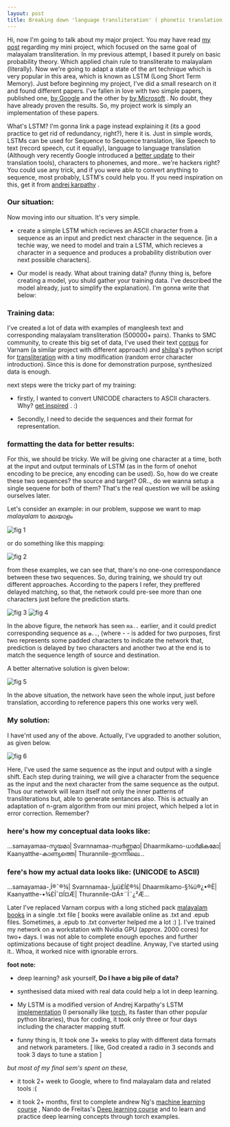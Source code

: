 ```yaml
---
layout: post
title: Breaking down 'language transliteration' ( phonetic translation ) Project ( LSTM version )
---
```


Hi, now I'm going to talk about my major project. You may have read [my post](http://freakeinstein.github.io/2016/05/30/Breaking-down-language-transliteration-phonetic-translation-Project-version-1/)   regarding my mini project, which focused on the same goal of malayalam transliteration. In my previous attempt, I based it purely on basic probability theory. Which applied chain rule to transliterate to malayalam (literally). Now we're going to adapt a state of the art technique which is very popular in this area, which is known as LSTM (Long Short Term Memory). Just before beginning my project, I've did a small research on it and found different papers. I've fallen in love with two simple papers, published one, [by Google](http://static.googleusercontent.com/media/research.google.com/en//pubs/archive/43264.pdf)  and the other by [ by Microsoft](https://www.microsoft.com/en-us/research/wp-content/uploads/2016/02/rnnlts.pdf) . No doubt, they have already proven the results. So, my project work is simply an implementation of these papers.

What's LSTM? I'm gonna link a page instead explaining it (its a good practice to get rid of redundancy, right?), here it is. Just in simple words, LSTMs can be used for Sequence to Sequence translation, like Speech to text (record speech, cut it equally), language to language translation (Although very recently Google introduced a [better update](https://research.googleblog.com/2016/09/a-neural-network-for-machine.html)  to their translation tools), characters to phonemes, and more.. we're hackers right? You could use any trick, and if you were able to convert anything to sequence, most probably, LSTM's could help you. If you need inspiration on this, get it from [ andrej karpathy](http://karpathy.github.io/2015/05/21/rnn-effectiveness/) . 

### Our situation:
Now moving into our situation. It's very simple.

- create a simple LSTM which recieves an ASCII character from a sequence as an input and predict next character in the sequence. [in a techie way, we need to model and train a LSTM, which recieves a character in a sequence and produces a probability distribution over next possible characters].

- Our model is ready. What about training data? (funny thing is, before creating a model, you shuld gather your training data. I've described the model already, just to simplify the explanation). I'm gonna write that below: 

### Training data:
I've created a lot of data with examples of mangleesh text and corresponding malayalam transliteration (500000+ pairs). Thanks to SMC community, to create this big set of data, I've used their text [corpus](http://download.savannah.gnu.org/releases/varnamproject/words/) for Varnam (a similar project with different approach) and [shilpa](http://libindic.org/)'s python script for [transliteration](https://github.com/libindic/Transliteration) with a tiny modification (random error character introduction). Since this is done for demonstration purpose, synthesized data is enough.

next steps were the tricky part of my training:

- firstly, I wanted to convert UNICODE characters to ASCII characters. Why? [get inspired](http://freakeinstein.github.io/2016/07/04/Mapping-malayalam-UNICODE-characters-to-8-bits-representation-in-lua-by-preserving-existing-ASCII-characters/) . :)

- Secondly, I need to decide the sequences and their format for representation.

### formatting the data for better results:
For this, we should be tricky. We will be giving one character at a time, both at the input and output terminals of LSTM (as in the form of onehot encoding to be precice, any encoding can be used). So, how do we create these two sequences? the source and target? OR.., do we wanna setup a single sequene for both of them? That's the real question we will be asking ourselves later.

Let's consider an example:
in our problem, suppose we want to map *malayalam* to *മലയാളം*

![fig 1](https://cloud.githubusercontent.com/assets/19545678/19220490/cbf5d880-8e4b-11e6-925f-4e2ecbf2c5d2.png) 

or do something like this mapping:

![fig 2](https://cloud.githubusercontent.com/assets/19545678/19220491/cc14d71c-8e4b-11e6-8ea9-87120d6cb7c9.png) 

from these examples, we can see that, thare's no one-one correspondance between these two sequences. So, during training, we should try out different approaches. According to the papers I refer, they preffered delayed matching, so that, the network  could pre-see more than one characters just before the prediction starts.

![fig 3](https://cloud.githubusercontent.com/assets/19545678/19220492/cc1f3874-8e4b-11e6-9de9-3bc13f224afa.png) 
![fig 4](https://cloud.githubusercontent.com/assets/19545678/19220493/cc21271a-8e4b-11e6-964a-3d68358f46b2.png) 

In the above figure, the network has seen `ma..` earlier, and it could predict corresponding sequence as `മ..`, (where - - is added for two purposes, first two represents some padded characters to indicate the network that, prediction is delayed by two characters and another two at the end is to match the sequence length of source and destination.

A better alternative solution is given below:

![fig 5](https://cloud.githubusercontent.com/assets/19545678/19220494/cc25da9e-8e4b-11e6-8efe-f20adcfe4103.png) 

In the above situation, the network have seen the whole input, just before translation, according to reference papers this one works very well.

### My solution:
I have'nt used any of the above. Actually, I've upgraded to another solution, as given below.

![fig 6](https://cloud.githubusercontent.com/assets/19545678/19220495/cc2bdc3c-8e4b-11e6-815d-be059d9ca3bf.png) 

Here, I've used the same sequence as the input and output with a single shift. Each step during training, we will give a character from the sequence as the input and the next character from the same sequence as the output. Thus our network will learn itself not only the inner patterns of transliterations but, able to generate sentances also. This is actually an adaptation of n-gram algorithm from our mini project, which helped a lot in error correction. Remember?

### here's how my conceptual data looks like:
...samayamaa-സ്മയമാ|
Svarnnamaa-സ്വർണ്ണമാ|
Dhaarmikamo-ധാർമികമോ|
Kaanyatthe-കാണ്യത്തെ|
Thurannile-തുറന്നിലെ...

### fere's how my actual data looks like: (UNICODE to ASCII)
...samayamaa-¸Í®¯®¾|
Svarnnamaa-¸Íµü£Í£®¾|
Dhaarmikamo-§¾ü®¿•®Ë|
Kaanyatthe-•¾£Í¯¤Í¤Æ|
Thurannile-¤Á±¨Í¨¿²Æ...

Later I've replaced Varnam corpus with a long stiched pack [malayalam books](https://ml.wikisource.org/wiki/%E0%B4%AA%E0%B5%8D%E0%B4%B0%E0%B4%A7%E0%B4%BE%E0%B4%A8_%E0%B4%A4%E0%B4%BE%E0%B5%BE)  in a single .txt file [ books were available online as .txt and .epub files. Sometimes, a .epub to .txt converter helped me a lot :) ]. I've trained my network on a workstation with Nvidia GPU (approx. 2000 cores) for two+ days. I was not able to complete enough epoches and further optimizations because of tight project deadline. Anyway, I've started using it.. Whoa, it worked nice with ignorable errors.

**foot note:** 

- deep learning? ask yourself, **Do I have a big pile of data?**

- synthesised data mixed with real data could help a lot in deep learning.

- My LSTM is a modified version of Andrej Karpathy's LSTM [implementation](https://github.com/karpathy/char-rnn)  (I personally like [torch](http://torch.ch/), its faster than other popular python libraries), thus for coding, it took only three or four days including the character mapping stuff.

- funny thing is, It took one 3+ weeks to play with different data formats and network parameters. [ like, God created a radio in 3 seconds and took 3 days to tune a station ]

*but most of my final sem's spent on these,*

- it took 2+ week to Google, where to find malayalam data and related tools :(

- it took 2+ months, first to complete andrew Ng's [machine learning course](https://www.coursera.org/learn/machine-learning) , Nando de Freitas's [Deep learning course](https://www.cs.ox.ac.uk/people/nando.defreitas/machinelearning/)  and to learn and practice deep learning  concepts through torch examples.